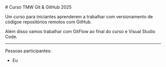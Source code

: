 \# Curso TMW Git \& GitHub 2025



Um curso para iniciantes aprenderem a trabalhar com versionamento de códigoe repositórios remotos com GitHub.



Além disso vamos trabalhar com GitFlow ao final do curso e Visual Studio Code.



-------



Pessoas participantes:



* Eu
